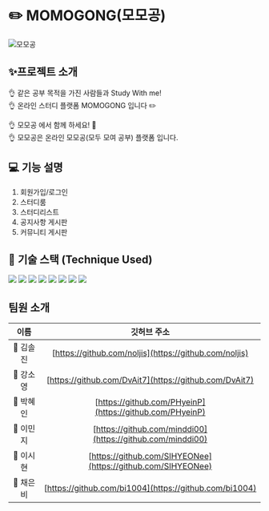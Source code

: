 # ✏️ MOMOGONG(모모공) 
![모모공](https://user-images.githubusercontent.com/103248831/219248209-940b3903-d80e-4abc-80d6-44059b1ff76b.png) <br>
## ✨프로젝트 소개
👌 같은 공부 목적을 가진 사람들과 Study With me! <br>
👌 온라인 스터디 플랫폼 MOMOGONG 입니다 ✏️

👌 모모공 에서 함께 하세요! 📝 <br>
👌 모모공은 온라인 모모공(모두 모여 공부) 플랫폼 입니다.

## 💻 기능 설명
1. 회원가입/로그인
2. 스터디룸
3. 스터디리스트
4. 공지사항 게시판
5. 커뮤니티 게시판


## 🔨 기술 스택 (Technique Used)

<p>
<img src="https://img.shields.io/badge/Spring-6DB33F?style=for-the-badge&logo=Spring&logoColor=green">
<img src="https://img.shields.io/badge/mysql-4479A1?style=for-the-badge&logo=mysql&logoColor=white"> 
<img src="https://img.shields.io/badge/html5-E34F26?style=for-the-badge&logo=html5&logoColor=white"> 
<img src="https://img.shields.io/badge/css-1572B6?style=for-the-badge&logo=css3&logoColor=white"> 
<img src="https://img.shields.io/badge/javascript-F7DF1E?style=for-the-badge&logo=javascript&logoColor=black">
<img src="https://img.shields.io/badge/Apache Tomcat-F8DC75?style=for-the-badge&logo=apachetomcat&logoColor=black"> 
<img src="https://img.shields.io/badge/github-181717?style=for-the-badge&logo=github&logoColor=white">
<img src="https://img.shields.io/badge/git-F05032?style=for-the-badge&logo=git&logoColor=white">
</p>

## 팀원 소개

|   이름   |                        깃허브 주소                         | 
| :------: | :--------------------------------------------------------: | 
|  🌱 김솔진  | [https://github.com/noljis](https://github.com/noljis)   | 
|  💭 강소영  | [https://github.com/DvAit7](https://github.com/DvAit7)     | 
|  💭 박혜인  | [https://github.com/PHyeinP](https://github.com/PHyeinP) |
|  💭 이민지  | [https://github.com/minddi00](https://github.com/minddi00) |
|  🍋 이시현  | [https://github.com/SIHYEONee](https://github.com/SIHYEONee) |
|  🐇 채은비  | [https://github.com/bi1004](https://github.com/bi1004) |
